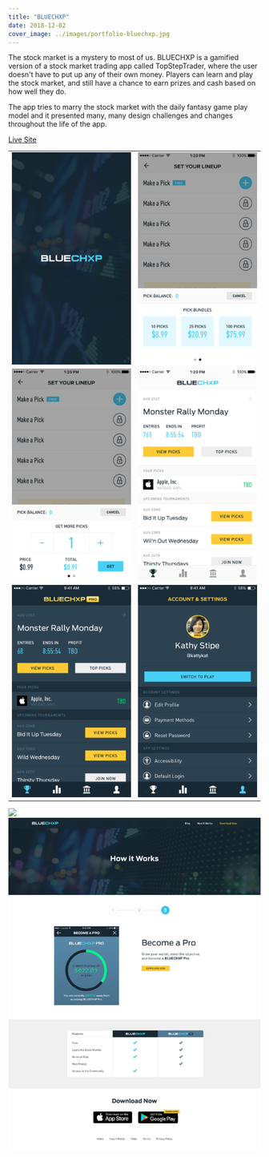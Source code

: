 ```yaml
---
title: "BLUECHXP"
date: 2018-12-02
cover_image: ../images/portfolio-bluechxp.jpg
---
```


The stock market is a mystery to most of us. BLUECHXP is a gamified version of a stock market trading app called TopStepTrader, where the user doesn't have to put up any of their own money. Players can learn and play the stock market, and still have a chance to earn prizes and cash based on how well they do. 

The app tries to marry the stock market with the daily fantasy game play model and it presented many, many design challenges and changes throughout the life of the app.

<a class="btn btn-primary mb-32" target="_blank" href="https://bluechxp.com/">Live Site</a>


|  |  |
| ----------- | ----------- |
| ![Screenshot of the iOS BLUECHXP app](../images/portfolio-bluechxp-ios1.png) | ![Screenshot of the iOS BLUECHXP app](../images/portfolio-bluechxp-ios2.png) |
| ![Screenshot of the iOS BLUECHXP app](../images/portfolio-bluechxp-ios3.png) | ![Screenshot of the iOS BLUECHXP app](../images/portfolio-bluechxp-ios4.png) |
| ![Screenshot of the iOS BLUECHXP app](../images/portfolio-bluechxp-ios5.png) | ![Screenshot of the iOS BLUECHXP app](../images/portfolio-bluechxp-ios6.png) |

![](../images/portfolio-bluechxp-web1.png) 
![](../images/portfolio-bluechxp-web2.png)

